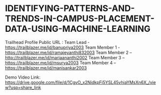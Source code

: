 # IDENTIFYING-PATTERNS-AND-TRENDS-IN-CAMPUS-PLACEMENT-DATA-USING-MACHINE-LEARNING

Trailhead Profile Public URL :
Team Lead - https://trailblazer.me/id/banupriya2003
Team Member 1 - https://trailblazer.me/id/ramajeyanthi832003
Team Member 2 – http://trailblazer.me/id/mariaananthi2002
Team Member 3 – https://trailblazer.me/id/msurya2003
Team Member 4 – https://trailblazer.me/id/manisankar2003

Demo Video Link:
https://drive.google.com/file/d/1CgvO_x2NidkpFi5YSL45vhiaYMsXn6X_/view?usp=share_link
